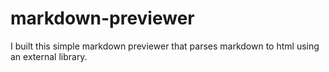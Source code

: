 # markdown-previewer
I built this simple markdown previewer that parses markdown to html using an external library.
